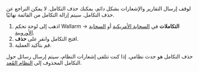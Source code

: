 لوقف إرسال التقارير والإشعارات بشكل دائم، يمكنك حذف التكامل. لا يمكن التراجع عن حذف التكامل. سيتم إزالة التكامل من القائمة نهائيًا.

1. اذهب إلى لوحة تحكم Wallarm → **التكاملات** في [السحابة الأمريكية](https://us1.my.wallarm.com/integrations/) أو [السحابة الأوروبية](https://my.wallarm.com/integrations/).
2. افتح التكامل وانقر على **حذف**.
3. قم بتأكيد العملية.

حذف التكامل هو حدث نظامي. إذا كنت تتلقى إشعارات النظام، سيتم إرسال رسائل حول التكامل المحذوف إلى [النظام المُعد](integrations-intro.md#integration-types).